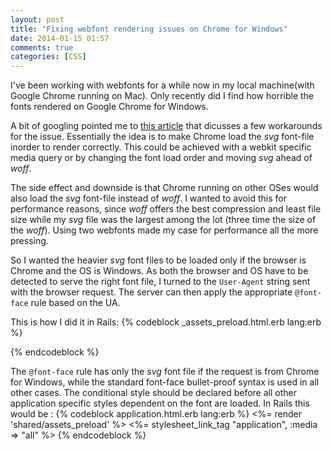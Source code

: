 ```yaml
---
layout: post
title: "Fixing webfont rendering issues on Chrome for Windows"
date: 2014-01-15 01:57
comments: true
categories: [CSS]
---
```

I've been working with webfonts for a while now in my local machine(with Google Chrome running on Mac). Only recently did I find how horrible the fonts rendered on Google Chrome for Windows.

A bit of googling pointed me to [this article](http://dev-metal.com/fix-ugly-font-rendering-google-chrome/) that dicusses a few workarounds for the issue. Essentially the idea is to make Chrome load the *svg* font-file inorder to render correctly. This could be achieved with a webkit specific media query or by changing the font load order and moving *svg* ahead of *woff*.

<!--more-->

The side effect and downside is that Chrome running on other OSes would also load the *svg* font-file instead of *woff*. I wanted to avoid this for performance reasons, since *woff* offers the best compression and least file size while my *svg* file was the largest among the lot (three time the size of the *woff*). Using two webfonts made my case for performance all the more pressing.

So I wanted the heavier *svg* font files to be loaded only if the browser is Chrome and the OS is Windows. As both the browser and OS have to be detected to serve the right font file, I turned to the `User-Agent` string sent with the browser request. The server can then apply the appropriate `@font-face` rule based on the UA.

This is how I did it in Rails:
{% codeblock _assets_preload.html.erb lang:erb %}
<style>
  <% if request.env['HTTP_USER_AGENT'].include? "Windows" and request.env['HTTP_USER_AGENT'].include? "Chrome" %>
    @font-face {
      font-family:your-webfont;
      font-style:bold;
      font-weight:normal;
      src:url("your-webfont.svg") format("svg")
    }
  <% else %>
    @font-face {
      font-family:your-webfont;
      font-weight:normal;
      font-style:normal;
      src:url("your-webfont.eot");
      src:url("your-webfont.eot?#iefix") format("embedded-opentype"),
          url("your-webfont.woff") format("woff"),
          url("your-webfont.ttf") format("truetype"),
          url("your-webfont.svg") format("svg")
    }
  <% end %>
</style>
{% endcodeblock %}

The `@font-face` rule has only the *svg* font file if the request is from Chrome for Windows, while the standard font-face bullet-proof syntax is used in all other cases. The conditional style should be declared before all other application specific styles dependent on the font are loaded. In Rails this would be :
{% codeblock application.html.erb lang:erb %}
  <%= render 'shared/assets_preload' %>
  <%= stylesheet_link_tag "application", :media => "all" %>
{% endcodeblock %}
